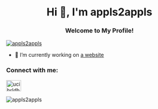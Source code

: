 <h1 align="center">Hi 👋, I'm appls2appls</h1>
<h3 align="center">Welcome to My Profile!</h3>

<p align="left"> <a href="https://github.com/ryo-ma/github-profile-trophy"><img src="https://github-profile-trophy.vercel.app/?username=appls2appls" alt="appls2appls" /></a> </p>

- 🔭 I’m currently working on [a website](appls.thedev.id)

<h3 align="left">Connect with me:</h3>
<p align="left">
<a href="https://www.youtube.com/channel/UCIBrldH9p7rjeohnCm9HAHg" target="blank"><img align="center" src="https://cdn.jsdelivr.net/npm/simple-icons@3.0.1/icons/youtube.svg" alt="ucibrldh9p7rjeohncm9hahg" height="30" width="40" /></a>
</p>



<p><img align="center" src="https://github-readme-streak-stats.herokuapp.com/?user=appls2appls&" alt="appls2appls" /></p>
